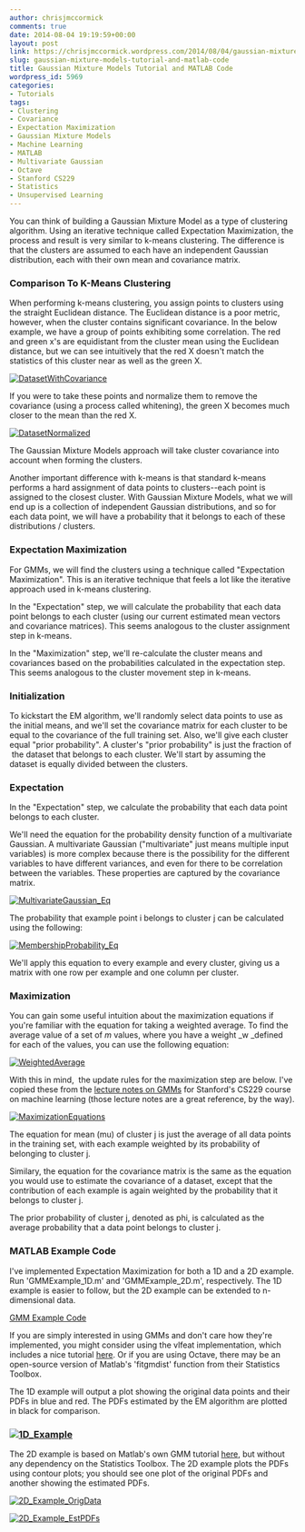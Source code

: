```yaml
---
author: chrisjmccormick
comments: true
date: 2014-08-04 19:19:59+00:00
layout: post
link: https://chrisjmccormick.wordpress.com/2014/08/04/gaussian-mixture-models-tutorial-and-matlab-code/
slug: gaussian-mixture-models-tutorial-and-matlab-code
title: Gaussian Mixture Models Tutorial and MATLAB Code
wordpress_id: 5969
categories:
- Tutorials
tags:
- Clustering
- Covariance
- Expectation Maximization
- Gaussian Mixture Models
- Machine Learning
- MATLAB
- Multivariate Gaussian
- Octave
- Stanford CS229
- Statistics
- Unsupervised Learning
---
```


You can think of building a Gaussian Mixture Model as a type of clustering algorithm. Using an iterative technique called Expectation Maximization, the process and result is very similar to k-means clustering. The difference is that the clusters are assumed to each have an independent Gaussian distribution, each with their own mean and covariance matrix.


### Comparison To K-Means Clustering


When performing k-means clustering, you assign points to clusters using the straight Euclidean distance. The Euclidean distance is a poor metric, however, when the cluster contains significant covariance. In the below example, we have a group of points exhibiting some correlation. The red and green x's are equidistant from the cluster mean using the Euclidean distance, but we can see intuitively that the red X doesn't match the statistics of this cluster near as well as the green X.

[![DatasetWithCovariance](http://chrisjmccormick.files.wordpress.com/2014/07/datasetwithcovariance.png)](http://chrisjmccormick.files.wordpress.com/2014/07/datasetwithcovariance.png)

If you were to take these points and normalize them to remove the covariance (using a process called whitening), the green X becomes much closer to the mean than the red X.

[![DatasetNormalized](http://chrisjmccormick.files.wordpress.com/2014/07/datasetnormalized.png)](http://chrisjmccormick.files.wordpress.com/2014/07/datasetnormalized.png)

The Gaussian Mixture Models approach will take cluster covariance into account when forming the clusters.

Another important difference with k-means is that standard k-means performs a hard assignment of data points to clusters--each point is assigned to the closest cluster. With Gaussian Mixture Models, what we will end up is a collection of independent Gaussian distributions, and so for each data point, we will have a probability that it belongs to each of these distributions / clusters.


### Expectation Maximization


For GMMs, we will find the clusters using a technique called "Expectation Maximization". This is an iterative technique that feels a lot like the iterative approach used in k-means clustering.

In the "Expectation" step, we will calculate the probability that each data point belongs to each cluster (using our current estimated mean vectors and covariance matrices). This seems analogous to the cluster assignment step in k-means.

In the "Maximization" step, we'll re-calculate the cluster means and covariances based on the probabilities calculated in the expectation step. This seems analogous to the cluster movement step in k-means.


### Initialization


To kickstart the EM algorithm, we'll randomly select data points to use as the initial means, and we'll set the covariance matrix for each cluster to be equal to the covariance of the full training set. Also, we'll give each cluster equal "prior probability". A cluster's "prior probability" is just the fraction of  the dataset that belongs to each cluster. We'll start by assuming the dataset is equally divided between the clusters.


### Expectation


In the "Expectation" step, we calculate the probability that each data point belongs to each cluster.

We'll need the equation for the probability density function of a multivariate Gaussian. A multivariate Gaussian ("multivariate" just means multiple input variables) is more complex because there is the possibility for the different variables to have different variances, and even for there to be correlation between the variables. These properties are captured by the covariance matrix.

[![MultivariateGaussian_Eq](http://chrisjmccormick.files.wordpress.com/2014/08/multivariategaussian_eq.png)](https://chrisjmccormick.files.wordpress.com/2014/08/multivariategaussian_eq.png)

The probability that example point i belongs to cluster j can be calculated using the following:

[![MembershipProbability_Eq](http://chrisjmccormick.files.wordpress.com/2014/08/membershipprobability_eq.png)](https://chrisjmccormick.files.wordpress.com/2014/08/membershipprobability_eq.png)

We'll apply this equation to every example and every cluster, giving us a matrix with one row per example and one column per cluster.


### Maximization


You can gain some useful intuition about the maximization equations if you're familiar with the equation for taking a weighted average. To find the average value of a set of _m_ values, where you have a weight _w _defined for each of the values, you can use the following equation:

[![WeightedAverage](http://chrisjmccormick.files.wordpress.com/2014/02/weightedaverage1.png)](http://chrisjmccormick.files.wordpress.com/2014/02/weightedaverage1.png)



With this in mind,  the update rules for the maximization step are below. I've copied these from the [lecture notes on GMMs](http://cs229.stanford.edu/notes/cs229-notes7b.pdf) for Stanford's CS229 course on machine learning (those lecture notes are a great reference, by the way).



[![MaximizationEquations](http://chrisjmccormick.files.wordpress.com/2014/08/maximizationequations1.png)](https://chrisjmccormick.files.wordpress.com/2014/08/maximizationequations1.png)

The equation for mean (mu) of cluster j is just the average of all data points in the training set, with each example weighted by its probability of belonging to cluster j.

Similary, the equation for the covariance matrix is the same as the equation you would use to estimate the covariance of a dataset, except that the contribution of each example is again weighted by the probability that it belongs to cluster j.

The prior probability of cluster j, denoted as phi, is calculated as the average probability that a data point belongs to cluster j.


### MATLAB Example Code


I've implemented Expectation Maximization for both a 1D and a 2D example. Run 'GMMExample_1D.m' and 'GMMExample_2D.m', respectively. The 1D example is easier to follow, but the 2D example can be extended to n-dimensional data.

[GMM Example Code](https://dl.dropboxusercontent.com/u/94180423/GMM_Examples_v2014_08_04.zip)

If you are simply interested in using GMMs and don't care how they're implemented, you might consider using the vlfeat implementation, which includes a nice tutorial [here](http://www.vlfeat.org/overview/gmm.html). Or if you are using Octave, there may be an open-source version of Matlab's 'fitgmdist' function from their Statistics Toolbox.

The 1D example will output a plot showing the original data points and their PDFs in blue and red. The PDFs estimated by the EM algorithm are plotted in black for comparison.


### [![1D_Example](http://chrisjmccormick.files.wordpress.com/2014/08/1d_example.png)](https://chrisjmccormick.files.wordpress.com/2014/08/1d_example.png)


The 2D example is based on Matlab's own GMM tutorial [here](http://www.mathworks.com/help/stats/gaussian-mixture-models.html), but without any dependency on the Statistics Toolbox. The 2D example plots the PDFs using contour plots; you should see one plot of the original PDFs and another showing the estimated PDFs.

[![2D_Example_OrigData](http://chrisjmccormick.files.wordpress.com/2014/08/2d_example_origdata1.png)](https://chrisjmccormick.files.wordpress.com/2014/08/2d_example_origdata1.png)



[![2D_Example_EstPDFs](http://chrisjmccormick.files.wordpress.com/2014/08/2d_example_estpdfs.png)](https://chrisjmccormick.files.wordpress.com/2014/08/2d_example_estpdfs.png)
